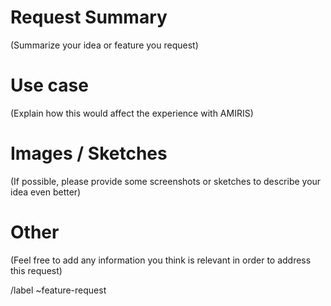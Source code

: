 # Request Summary
(Summarize your idea or feature you request)

# Use case
(Explain how this would affect the experience with AMIRIS)

# Images / Sketches
(If possible, please provide some screenshots or sketches to describe your idea even better)

# Other
(Feel free to add any information you think is relevant in order to address this request)

/label ~feature-request